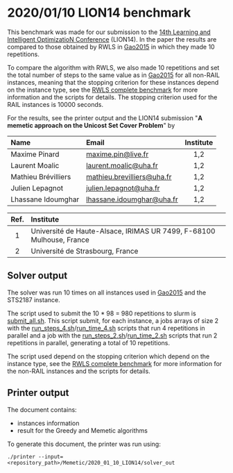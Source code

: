 # 2020/01/10 LION14 benchmark

This benchmark was made for our submission to the [14th Learning and Intelligent OptimizatioN Conference](http://www.caopt.com/LION14/) (LION14). In the paper the results are compared to those obtained by RWLS in [Gao2015](../../References.md) in which they made 10 repetitions.

To compare the algorithm with RWLS, we also made 10 repetitions and set the total number of steps to the same value as in [Gao2015](../../References.md) for all non-RAIL instances, meaning that the stopping criterion for these instances depend on the instance type, see the [RWLS complete benchmark](../../RWLS/2019_10_18_complete_benchmark) for more information and the scripts for details. The stopping criterion used for the RAIL instances is 10000 seconds.

For the results, see the printer output and the LION14 submission "**A memetic approach on the Unicost Set Cover Problem**" by

| Name                | Email                      | Institute |
|:--------------------|:---------------------------|:---------:|
| Maxime Pinard       | maxime.pin@live.fr         |    1,2    |
| Laurent Moalic      | laurent.moalic@uha.fr      |    1,2    |
| Mathieu Brévilliers | mathieu.brevilliers@uha.fr |    1,2    |
| Julien Lepagnot     | julien.lepagnot@uha.fr     |    1,2    |
| Lhassane Idoumghar  | lhassane.idoumghar@uha.fr  |    1,2    |

| Ref. | Institute                                                            |
|:----:|:---------------------------------------------------------------------|
|  1   | Université de Haute-Alsace, IRIMAS UR 7499, F-68100 Mulhouse, France |
|  2   | Université de Strasbourg, France                                     |

## Solver output

The solver was run 10 times on all instances used in [Gao2015](../../References.md) and the STS2187 instance.

The script used to submit the 10 * 98 = 980 repetitions to slurm is [submit_all.sh](./scripts/submit_all.sh). This script submit, for each instance, a jobs arrays of size 2 with the [run_steps_4.sh](./scripts/run_steps_4.sh)/[run_time_4.sh](./scripts/run_time_4.sh) scripts that run 4 repetitions in parallel and a job with the [run_steps_2.sh](./scripts/run_steps_2.sh)/[run_time_2.sh](./scripts/run_time_2.sh) scripts that run 2 repetitions in parallel, generating a total of 10 repetitions.

The script used depend on the stopping criterion which depend on the instance type, see the [RWLS complete benchmark](../../RWLS/2019_10_18_complete_benchmark) for more information for the non-RAIL instances and the scripts for details.

## Printer output

The document contains:
- instances information
- result for the Greedy and Memetic algorithms

To generate this document, the printer was run using:
```
./printer --input=<repository_path>/Memetic/2020_01_10_LION14/solver_out
```
